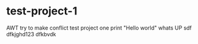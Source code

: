 # test-project-1
AWT try to make conflict test project one
print "Hello world"
whats UP
sdf
dfkjghd123
dfkbvdk
 